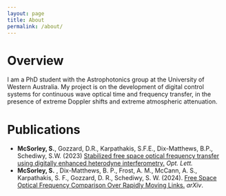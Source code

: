 ```yaml
---
layout: page
title: About
permalink: /about/
---
```

# Overview

I am a PhD student with the Astrophotonics group at the University of Western Australia. My project is on the development of digital control systems for continuous wave optical time and frequency transfer, in the presence of extreme Doppler shifts and extreme atmospheric attenuation.  
# Publications
- **McSorley, S.**, Gozzard, D.R., Karpathakis, S.F.E., Dix-Matthews, B.P., Schediwy, S.W. (2023) [Stabilized free space optical frequency transfer using digitally enhanced heterodyne interferometry.](https://opg.optica.org/ol/fulltext.cfm?uri=ol-48-14-3637&id=532417) _Opt. Lett._
- **McSorley, S.** , Dix-Matthews, B. P., Frost, A. M., McCann, A. S., Karpathakis, S. F., Gozzard, D. R., Schediwy, S. W. (2024). [Free Space Optical Frequency Comparison Over Rapidly Moving Links.](https://arxiv.org/abs/2402.08899) _arXiv_.